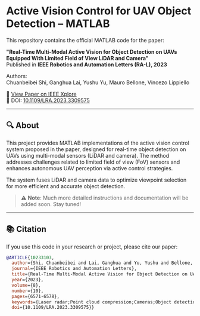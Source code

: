 # Active Vision Control for UAV Object Detection – MATLAB

This repository contains the official MATLAB code for the paper:

**"Real-Time Multi-Modal Active Vision for Object Detection on UAVs Equipped With Limited Field of View LiDAR and Camera"**  
Published in **IEEE Robotics and Automation Letters (RA-L), 2023**

Authors:  
Chuanbeibei Shi, Ganghua Lai, Yushu Yu, Mauro Bellone, Vincezo Lippiello

📄 [View Paper on IEEE Xplore](https://ieeexplore.ieee.org/abstract/document/10233103)  
📌 DOI: [10.1109/LRA.2023.3309575](https://doi.org/10.1109/LRA.2023.3309575)

---

## 🔍 About

This project provides MATLAB implementations of the active vision control system proposed in the paper, designed for real-time object detection on UAVs using multi-modal sensors (LiDAR and camera). The method addresses challenges related to limited field of view (FoV) sensors and enhances autonomous UAV perception via active control strategies.

The system fuses LiDAR and camera data to optimize viewpoint selection for more efficient and accurate object detection.

> ⚠️ **Note**: Much more detailed instructions and documentation will be added soon. Stay tuned!

---


## 📚 Citation

If you use this code in your research or project, please cite our paper:

```bibtex
@ARTICLE{10233103,
  author={Shi, Chuanbeibei and Lai, Ganghua and Yu, Yushu and Bellone, Mauro and Lippiello, Vincezo},
  journal={IEEE Robotics and Automation Letters}, 
  title={Real-Time Multi-Modal Active Vision for Object Detection on UAVs Equipped With Limited Field of View LiDAR and Camera}, 
  year={2023},
  volume={8},
  number={10},
  pages={6571-6578},
  keywords={Laser radar;Point cloud compression;Cameras;Object detection;Autonomous aerial vehicles;Real-time systems;Three-dimensional displays;Aerial systems: applications;perception-action coupling;sensor fusion},
  doi={10.1109/LRA.2023.3309575}}
